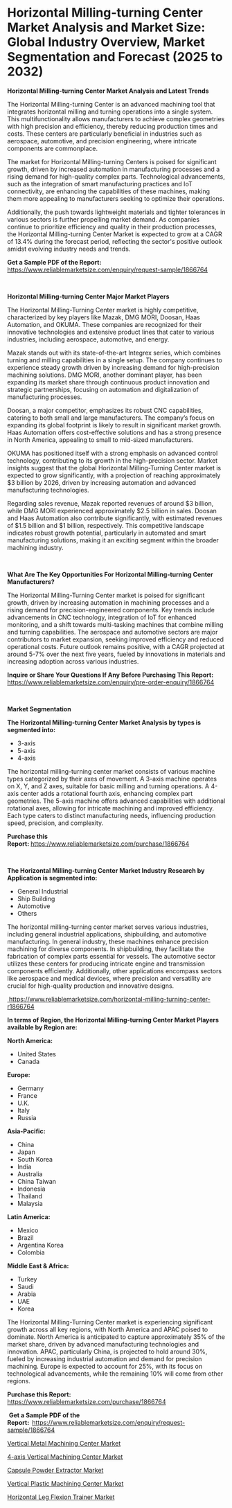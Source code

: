<p><h1>Horizontal Milling-turning Center Market Analysis and Market Size: Global Industry Overview, Market Segmentation and Forecast (2025 to 2032)</h1></p><p><strong>Horizontal Milling-turning Center Market Analysis and Latest Trends</strong></p>
<p><p>The Horizontal Milling-turning Center is an advanced machining tool that integrates horizontal milling and turning operations into a single system. This multifunctionality allows manufacturers to achieve complex geometries with high precision and efficiency, thereby reducing production times and costs. These centers are particularly beneficial in industries such as aerospace, automotive, and precision engineering, where intricate components are commonplace.</p><p>The market for Horizontal Milling-turning Centers is poised for significant growth, driven by increased automation in manufacturing processes and a rising demand for high-quality complex parts. Technological advancements, such as the integration of smart manufacturing practices and IoT connectivity, are enhancing the capabilities of these machines, making them more appealing to manufacturers seeking to optimize their operations.</p><p>Additionally, the push towards lightweight materials and tighter tolerances in various sectors is further propelling market demand. As companies continue to prioritize efficiency and quality in their production processes, the Horizontal Milling-turning Center Market is expected to grow at a CAGR of 13.4% during the forecast period, reflecting the sector's positive outlook amidst evolving industry needs and trends.</p></p>
<p><strong>Get a Sample PDF of the Report:&nbsp;</strong> <a href="https://www.reliablemarketsize.com/enquiry/request-sample/1866764?utm_campaign=2008&utm_medium=2&utm_source=Github&utm_content=ia&utm_term=12042025&utm_id=horizontal-milling-turning-center">https://www.reliablemarketsize.com/enquiry/request-sample/1866764</a></p>
<p>&nbsp;</p>
<p><strong>Horizontal Milling-turning Center Major Market Players</strong></p>
<p><p>The Horizontal Milling-Turning Center market is highly competitive, characterized by key players like Mazak, DMG MORI, Doosan, Haas Automation, and OKUMA. These companies are recognized for their innovative technologies and extensive product lines that cater to various industries, including aerospace, automotive, and energy.</p><p>Mazak stands out with its state-of-the-art Integrex series, which combines turning and milling capabilities in a single setup. The company continues to experience steady growth driven by increasing demand for high-precision machining solutions. DMG MORI, another dominant player, has been expanding its market share through continuous product innovation and strategic partnerships, focusing on automation and digitalization of manufacturing processes.</p><p>Doosan, a major competitor, emphasizes its robust CNC capabilities, catering to both small and large manufacturers. The company’s focus on expanding its global footprint is likely to result in significant market growth. Haas Automation offers cost-effective solutions and has a strong presence in North America, appealing to small to mid-sized manufacturers.</p><p>OKUMA has positioned itself with a strong emphasis on advanced control technology, contributing to its growth in the high-precision sector. Market insights suggest that the global Horizontal Milling-Turning Center market is expected to grow significantly, with a projection of reaching approximately $3 billion by 2026, driven by increasing automation and advanced manufacturing technologies.</p><p>Regarding sales revenue, Mazak reported revenues of around $3 billion, while DMG MORI experienced approximately $2.5 billion in sales. Doosan and Haas Automation also contribute significantly, with estimated revenues of $1.5 billion and $1 billion, respectively. This competitive landscape indicates robust growth potential, particularly in automated and smart manufacturing solutions, making it an exciting segment within the broader machining industry.</p></p>
<p>&nbsp;</p>
<p><strong>What Are The Key Opportunities For Horizontal Milling-turning Center Manufacturers?</strong></p>
<p><p>The Horizontal Milling-Turning Center market is poised for significant growth, driven by increasing automation in machining processes and a rising demand for precision-engineered components. Key trends include advancements in CNC technology, integration of IoT for enhanced monitoring, and a shift towards multi-tasking machines that combine milling and turning capabilities. The aerospace and automotive sectors are major contributors to market expansion, seeking improved efficiency and reduced operational costs. Future outlook remains positive, with a CAGR projected at around 5-7% over the next five years, fueled by innovations in materials and increasing adoption across various industries.</p></p>
<p><strong>Inquire or Share Your Questions If Any Before Purchasing This Report:</strong> <a href="https://www.reliablemarketsize.com/enquiry/pre-order-enquiry/1866764?utm_campaign=2008&utm_medium=2&utm_source=Github&utm_content=ia&utm_term=12042025&utm_id=horizontal-milling-turning-center">https://www.reliablemarketsize.com/enquiry/pre-order-enquiry/1866764</a></p>
<p>&nbsp;</p>
<p><strong>Market Segmentation</strong></p>
<p><strong>The Horizontal Milling-turning Center Market Analysis by types is segmented into:</strong></p>
<p><ul><li>3-axis</li><li>5-axis</li><li>4-axis</li></ul></p>
<p><p>The horizontal milling-turning center market consists of various machine types categorized by their axes of movement. A 3-axis machine operates on X, Y, and Z axes, suitable for basic milling and turning operations. A 4-axis center adds a rotational fourth axis, enhancing complex part geometries. The 5-axis machine offers advanced capabilities with additional rotational axes, allowing for intricate machining and improved efficiency. Each type caters to distinct manufacturing needs, influencing production speed, precision, and complexity.</p></p>
<p><strong>Purchase this Report:&nbsp;</strong><a href="https://www.reliablemarketsize.com/purchase/1866764?utm_campaign=2008&utm_medium=2&utm_source=Github&utm_content=ia&utm_term=12042025&utm_id=horizontal-milling-turning-center">https://www.reliablemarketsize.com/purchase/1866764</a></p>
<p>&nbsp;</p>
<p><strong>The Horizontal Milling-turning Center Market Industry Research by Application is segmented into:</strong></p>
<p><ul><li>General Industrial</li><li>Ship Building</li><li>Automotive</li><li>Others</li></ul></p>
<p><p>The horizontal milling-turning center market serves various industries, including general industrial applications, shipbuilding, and automotive manufacturing. In general industry, these machines enhance precision machining for diverse components. In shipbuilding, they facilitate the fabrication of complex parts essential for vessels. The automotive sector utilizes these centers for producing intricate engine and transmission components efficiently. Additionally, other applications encompass sectors like aerospace and medical devices, where precision and versatility are crucial for high-quality production and innovative designs.</p></p>
<p><a href="https://www.reliablemarketsize.com/horizontal-milling-turning-center-r1866764?utm_campaign=2008&utm_medium=2&utm_source=Github&utm_content=ia&utm_term=12042025&utm_id=horizontal-milling-turning-center">&nbsp;https://www.reliablemarketsize.com/horizontal-milling-turning-center-r1866764</a></p>
<p><strong>In terms of Region, the Horizontal Milling-turning Center Market Players available by Region are:</strong></p>
<p>
    <p> <strong> North America: </strong>
        <ul>
            <li>United States</li>
            <li>Canada</li>
        </ul>
        </p> 
    <p> <strong> Europe: </strong>
        <ul>
            <li>Germany</li>
            <li>France</li>
            <li>U.K.</li>
            <li>Italy</li>
            <li>Russia</li>
        </ul>
        </p> 
    <p> <strong> Asia-Pacific: </strong>
        <ul>
            <li>China</li>
            <li>Japan</li>
            <li>South Korea</li>
            <li>India</li>
            <li>Australia</li>
            <li>China Taiwan</li>
            <li>Indonesia</li>
            <li>Thailand</li>
            <li>Malaysia</li>
        </ul>
        </p> 
    <p> <strong> Latin America: </strong>
        <ul>
            <li>Mexico</li>
            <li>Brazil</li>
            <li>Argentina Korea</li>
            <li>Colombia</li>
        </ul>
        </p> 
    <p> <strong> Middle East & Africa: </strong>
        <ul>
            <li>Turkey</li>
            <li>Saudi</li>
            <li>Arabia</li>
            <li>UAE</li>
            <li>Korea</li>
        </ul>
    </p>
    </p>
<p><p>The Horizontal Milling-Turning Center market is experiencing significant growth across all key regions, with North America and APAC poised to dominate. North America is anticipated to capture approximately 35% of the market share, driven by advanced manufacturing technologies and innovation. APAC, particularly China, is projected to hold around 30%, fueled by increasing industrial automation and demand for precision machining. Europe is expected to account for 25%, with its focus on technological advancements, while the remaining 10% will come from other regions.</p></p>
<p><strong>Purchase this Report: </strong><a href="https://www.reliablemarketsize.com/purchase/1866764?utm_campaign=2008&utm_medium=2&utm_source=Github&utm_content=ia&utm_term=12042025&utm_id=horizontal-milling-turning-center">https://www.reliablemarketsize.com/purchase/1866764</a></p>
<p>&nbsp;<strong>Get a Sample PDF of the Report:&nbsp;&nbsp;</strong><a href="https://www.reliablemarketsize.com/enquiry/request-sample/1866764?utm_campaign=2008&utm_medium=2&utm_source=Github&utm_content=ia&utm_term=12042025&utm_id=horizontal-milling-turning-center">https://www.reliablemarketsize.com/enquiry/request-sample/1866764</a></p>
<p><strong></strong></p>
<p><p><a href="https://github.com/yardemuongz5/Market-Research-Report-List-1/blob/main/vertical-metal-machining-center-market.md?utm_campaign=2008&utm_medium=2&utm_source=Github&utm_content=ia&utm_term=12042025&utm_id=horizontal-milling-turning-center">Vertical Metal Machining Center Market</a></p><p><a href="https://github.com/rempemelon5k/Market-Research-Report-List-1/blob/main/4-axis-vertical-machining-center-market.md?utm_campaign=2008&utm_medium=2&utm_source=Github&utm_content=ia&utm_term=12042025&utm_id=horizontal-milling-turning-center">4-axis Vertical Machining Center Market</a></p><p><a href="https://github.com/idranalexie/Market-Research-Report-List-1/blob/main/capsule-powder-extractor-market.md?utm_campaign=2008&utm_medium=2&utm_source=Github&utm_content=ia&utm_term=12042025&utm_id=horizontal-milling-turning-center">Capsule Powder Extractor Market</a></p><p><a href="https://github.com/balbajagatr1/Market-Research-Report-List-1/blob/main/vertical-plastic-machining-center-market.md?utm_campaign=2008&utm_medium=2&utm_source=Github&utm_content=ia&utm_term=12042025&utm_id=horizontal-milling-turning-center">Vertical Plastic Machining Center Market</a></p><p><a href="https://github.com/ftnlewins/Market-Research-Report-List-1/blob/main/horizontal-leg-flexion-trainer-market.md?utm_campaign=2008&utm_medium=2&utm_source=Github&utm_content=ia&utm_term=12042025&utm_id=horizontal-milling-turning-center">Horizontal Leg Flexion Trainer Market</a></p></p>